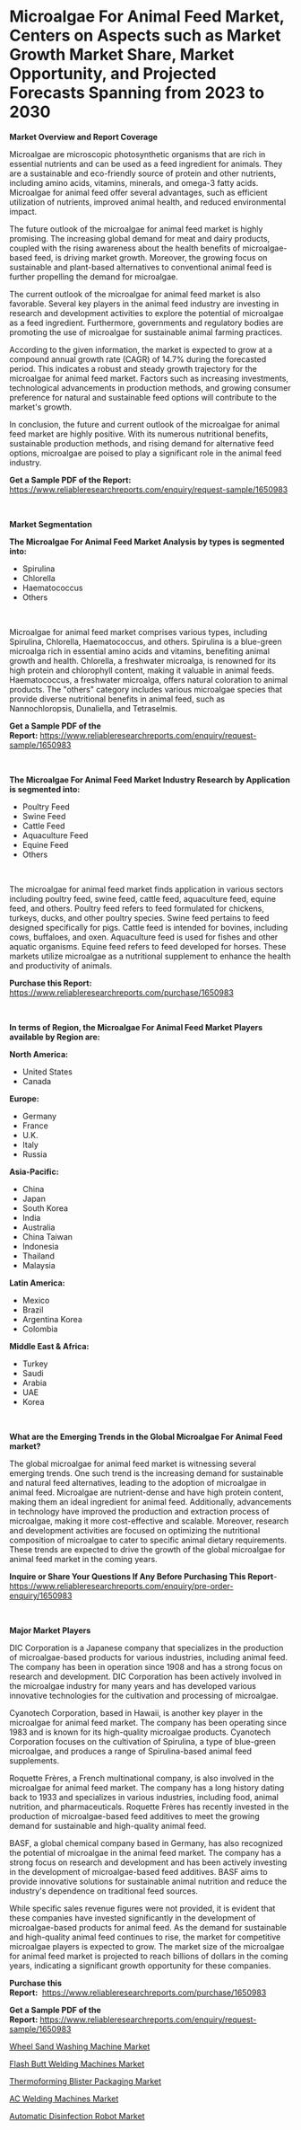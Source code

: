 <p><h1>Microalgae For Animal Feed Market, Centers on Aspects such as Market Growth Market Share, Market Opportunity, and Projected Forecasts Spanning from 2023 to 2030</h1></p><p><strong>Market Overview and Report Coverage</strong></p>
<p><p>Microalgae are microscopic photosynthetic organisms that are rich in essential nutrients and can be used as a feed ingredient for animals. They are a sustainable and eco-friendly source of protein and other nutrients, including amino acids, vitamins, minerals, and omega-3 fatty acids. Microalgae for animal feed offer several advantages, such as efficient utilization of nutrients, improved animal health, and reduced environmental impact.</p><p>The future outlook of the microalgae for animal feed market is highly promising. The increasing global demand for meat and dairy products, coupled with the rising awareness about the health benefits of microalgae-based feed, is driving market growth. Moreover, the growing focus on sustainable and plant-based alternatives to conventional animal feed is further propelling the demand for microalgae.</p><p>The current outlook of the microalgae for animal feed market is also favorable. Several key players in the animal feed industry are investing in research and development activities to explore the potential of microalgae as a feed ingredient. Furthermore, governments and regulatory bodies are promoting the use of microalgae for sustainable animal farming practices.</p><p>According to the given information, the market is expected to grow at a compound annual growth rate (CAGR) of 14.7% during the forecasted period. This indicates a robust and steady growth trajectory for the microalgae for animal feed market. Factors such as increasing investments, technological advancements in production methods, and growing consumer preference for natural and sustainable feed options will contribute to the market's growth.</p><p>In conclusion, the future and current outlook of the microalgae for animal feed market are highly positive. With its numerous nutritional benefits, sustainable production methods, and rising demand for alternative feed options, microalgae are poised to play a significant role in the animal feed industry.</p></p>
<p><strong>Get a Sample PDF of the Report:</strong> <a href="https://www.reliableresearchreports.com/enquiry/request-sample/1650983">https://www.reliableresearchreports.com/enquiry/request-sample/1650983</a></p>
<p>&nbsp;</p>
<p><strong>Market Segmentation</strong></p>
<p><strong>The Microalgae For Animal Feed Market Analysis by types is segmented into:</strong></p>
<p><ul><li>Spirulina</li><li>Chlorella</li><li>Haematococcus</li><li>Others</li></ul></p>
<p>&nbsp;</p>
<p><p>Microalgae for animal feed market comprises various types, including Spirulina, Chlorella, Haematococcus, and others. Spirulina is a blue-green microalga rich in essential amino acids and vitamins, benefiting animal growth and health. Chlorella, a freshwater microalga, is renowned for its high protein and chlorophyll content, making it valuable in animal feeds. Haematococcus, a freshwater microalga, offers natural coloration to animal products. The "others" category includes various microalgae species that provide diverse nutritional benefits in animal feed, such as Nannochloropsis, Dunaliella, and Tetraselmis.</p></p>
<p><strong>Get a Sample PDF of the Report:</strong>&nbsp;<a href="https://www.reliableresearchreports.com/enquiry/request-sample/1650983">https://www.reliableresearchreports.com/enquiry/request-sample/1650983</a></p>
<p>&nbsp;</p>
<p><strong>The Microalgae For Animal Feed Market Industry Research by Application is segmented into:</strong></p>
<p><ul><li>Poultry Feed</li><li>Swine Feed</li><li>Cattle Feed</li><li>Aquaculture Feed</li><li>Equine Feed</li><li>Others</li></ul></p>
<p>&nbsp;</p>
<p><p>The microalgae for animal feed market finds application in various sectors including poultry feed, swine feed, cattle feed, aquaculture feed, equine feed, and others. Poultry feed refers to feed formulated for chickens, turkeys, ducks, and other poultry species. Swine feed pertains to feed designed specifically for pigs. Cattle feed is intended for bovines, including cows, buffaloes, and oxen. Aquaculture feed is used for fishes and other aquatic organisms. Equine feed refers to feed developed for horses. These markets utilize microalgae as a nutritional supplement to enhance the health and productivity of animals.</p></p>
<p><strong>Purchase this Report:</strong>&nbsp; <a href="https://www.reliableresearchreports.com/purchase/1650983">https://www.reliableresearchreports.com/purchase/1650983</a></p>
<p>&nbsp;</p>
<p><strong>In terms of Region, the Microalgae For Animal Feed Market Players available by Region are:</strong></p>
<p>
    <p> <strong> North America: </strong>
        <ul>
            <li>United States</li>
            <li>Canada</li>
        </ul>
        </p> 
    <p> <strong> Europe: </strong>
        <ul>
            <li>Germany</li>
            <li>France</li>
            <li>U.K.</li>
            <li>Italy</li>
            <li>Russia</li>
        </ul>
        </p> 
    <p> <strong> Asia-Pacific: </strong>
        <ul>
            <li>China</li>
            <li>Japan</li>
            <li>South Korea</li>
            <li>India</li>
            <li>Australia</li>
            <li>China Taiwan</li>
            <li>Indonesia</li>
            <li>Thailand</li>
            <li>Malaysia</li>
        </ul>
        </p> 
    <p> <strong> Latin America: </strong>
        <ul>
            <li>Mexico</li>
            <li>Brazil</li>
            <li>Argentina Korea</li>
            <li>Colombia</li>
        </ul>
        </p> 
    <p> <strong> Middle East & Africa: </strong>
        <ul>
            <li>Turkey</li>
            <li>Saudi</li>
            <li>Arabia</li>
            <li>UAE</li>
            <li>Korea</li>
        </ul>
    </p>
    </p>
<p>&nbsp;</p>
<p><strong>What are the Emerging Trends in the Global Microalgae For Animal Feed market?</strong></p>
<p><p>The global microalgae for animal feed market is witnessing several emerging trends. One such trend is the increasing demand for sustainable and natural feed alternatives, leading to the adoption of microalgae in animal feed. Microalgae are nutrient-dense and have high protein content, making them an ideal ingredient for animal feed. Additionally, advancements in technology have improved the production and extraction process of microalgae, making it more cost-effective and scalable. Moreover, research and development activities are focused on optimizing the nutritional composition of microalgae to cater to specific animal dietary requirements. These trends are expected to drive the growth of the global microalgae for animal feed market in the coming years.</p></p>
<p><strong>Inquire or Share Your Questions If Any Before Purchasing This Report</strong>- <a href="https://www.reliableresearchreports.com/enquiry/pre-order-enquiry/1650983">https://www.reliableresearchreports.com/enquiry/pre-order-enquiry/1650983</a></p>
<p>&nbsp;</p>
<p><strong>Major Market Players</strong></p>
<p><p>DIC Corporation is a Japanese company that specializes in the production of microalgae-based products for various industries, including animal feed. The company has been in operation since 1908 and has a strong focus on research and development. DIC Corporation has been actively involved in the microalgae industry for many years and has developed various innovative technologies for the cultivation and processing of microalgae.</p><p>Cyanotech Corporation, based in Hawaii, is another key player in the microalgae for animal feed market. The company has been operating since 1983 and is known for its high-quality microalgae products. Cyanotech Corporation focuses on the cultivation of Spirulina, a type of blue-green microalgae, and produces a range of Spirulina-based animal feed supplements.</p><p>Roquette Frères, a French multinational company, is also involved in the microalgae for animal feed market. The company has a long history dating back to 1933 and specializes in various industries, including food, animal nutrition, and pharmaceuticals. Roquette Frères has recently invested in the production of microalgae-based feed additives to meet the growing demand for sustainable and high-quality animal feed.</p><p>BASF, a global chemical company based in Germany, has also recognized the potential of microalgae in the animal feed market. The company has a strong focus on research and development and has been actively investing in the development of microalgae-based feed additives. BASF aims to provide innovative solutions for sustainable animal nutrition and reduce the industry's dependence on traditional feed sources.</p><p>While specific sales revenue figures were not provided, it is evident that these companies have invested significantly in the development of microalgae-based products for animal feed. As the demand for sustainable and high-quality animal feed continues to rise, the market for competitive microalgae players is expected to grow. The market size of the microalgae for animal feed market is projected to reach billions of dollars in the coming years, indicating a significant growth opportunity for these companies.</p></p>
<p><strong>Purchase this Report:</strong>&nbsp;&nbsp;<a href="https://www.reliableresearchreports.com/purchase/1650983">https://www.reliableresearchreports.com/purchase/1650983</a></p>
<p></p>
<p><strong>Get a Sample PDF of the Report:</strong>&nbsp;<a href="https://www.reliableresearchreports.com/enquiry/request-sample/1650983">https://www.reliableresearchreports.com/enquiry/request-sample/1650983</a></p>
<p><p><a href="https://www.linkedin.com/pulse/wheel-sand-washing-machine-market-size-share-global-hpl5c/">Wheel Sand Washing Machine Market</a></p><p><a href="https://www.linkedin.com/pulse/flash-butt-welding-machines-market-research-report-provides-ushuc/">Flash Butt Welding Machines Market</a></p><p><a href="https://medium.com/@horlandkidd/thermoforming-blister-packaging-market-insights-into-market-cagr-market-trends-and-growth-f0f1c15e2f5c">Thermoforming Blister Packaging Market</a></p><p><a href="https://www.linkedin.com/pulse/ac-welding-machines-market-research-report-provides-thorough-fdwbc/">AC Welding Machines Market</a></p><p><a href="https://medium.com/@marvinhug741/automatic-disinfection-robot-market-current-market-share-cagr-growth-projection-and-forecast-ba0fb018a61e">Automatic Disinfection Robot Market</a></p></p>